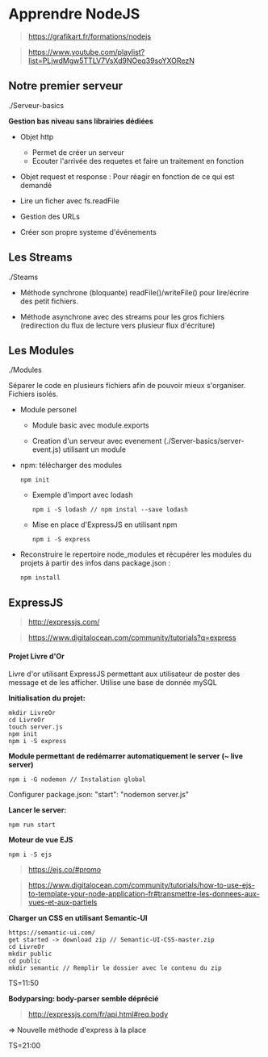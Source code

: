 # Apprendre NodeJS

> https://grafikart.fr/formations/nodejs

> https://www.youtube.com/playlist?list=PLjwdMgw5TTLV7VsXd9NOeq39soYXORezN

## Notre premier serveur

./Serveur-basics

**Gestion bas niveau sans librairies dédiées**

-   Objet http

    -   Permet de créer un serveur
    -   Ecouter l'arrivée des requetes et faire un traitement en fonction

-   Objet request et response : Pour réagir en fonction de ce qui est demandé

-   Lire un ficher avec fs.readFile

-   Gestion des URLs

-   Créer son propre systeme d'événements

## Les Streams

./Steams

-   Méthode synchrone (bloquante) readFile()/writeFile() pour lire/écrire des petit fichiers.

-   Méthode asynchrone avec des streams pour les gros fichiers (redirection du flux de lecture vers plusieur flux d'écriture)

## Les Modules

./Modules

Séparer le code en plusieurs fichiers afin de pouvoir mieux s'organiser.
Fichiers isolés.

-   Module personel

    -   Module basic avec module.exports

    -   Creation d'un serveur avec evenement (./Server-basics/server-event.js) utilisant un module

-   npm: télécharger des modules

    `npm init`

    -   Exemple d'import avec lodash

        `npm i -S lodash // npm instal --save lodash `

    -   Mise en place d'ExpressJS en utilisant npm

        `npm i -S express`

-   Reconstruire le repertoire node_modules et récupérer les modules du projets à partir des infos dans package.json :

    `npm install`

## ExpressJS

> http://expressjs.com/

> https://www.digitalocean.com/community/tutorials?q=express

#### Projet Livre d'Or

Livre d'or utilisant ExpressJS permettant aux utilisateur de poster des message et de les afficher.
Utilise une base de donnée mySQL

**Initialisation du projet:**

    mkdir LivreOr
    cd LivreOr
    touch server.js
    npm init
    npm i -S express

**Module permettant de redémarrer automatiquement le server (~ live server)**

    npm i -G nodemon // Instalation global

Configurer package.json: "start": "nodemon server.js"

**Lancer le server:**

    npm run start

**Moteur de vue EJS**

    npm i -S ejs

> https://ejs.co/#promo

> https://www.digitalocean.com/community/tutorials/how-to-use-ejs-to-template-your-node-application-fr#transmettre-les-donnees-aux-vues-et-aux-partiels

**Charger un CSS en utilisant Semantic-UI**

    https://semantic-ui.com/
    get started -> download zip // Semantic-UI-CSS-master.zip
    cd LivreOr
    mkdir public
    cd public
    mkdir semantic // Remplir le dossier avec le contenu du zip

TS=11:50

**Bodyparsing: body-parser semble déprécié**

> http://expressjs.com/fr/api.html#req.body

=> Nouvelle méthode d'express à la place

TS=21:00
